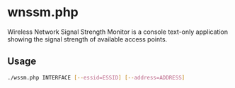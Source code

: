 wnssm.php
=========
Wireless Network Signal Strength Monitor is a console text-only application showing the signal strength of available access points.

Usage
-----
```bash
./wssm.php INTERFACE [--essid=ESSID] [--address=ADDRESS]
```